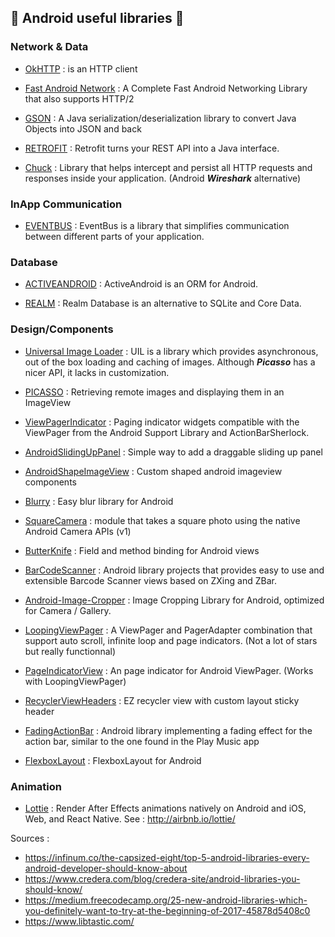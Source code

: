 ## :frog: Android useful libraries :iphone: ##

### Network & Data ###

- [OkHTTP](http://square.github.io/okhttp/) : is an HTTP client

- [Fast Android Network](https://github.com/amitshekhariitbhu/Fast-Android-Networking) :  A Complete Fast Android Networking Library that also supports HTTP/2 

- [GSON](https://github.com/google/gson) : A Java serialization/deserialization library to convert Java Objects into JSON and back

- [RETROFIT](http://square.github.io/retrofit/) : Retrofit turns your REST API into a Java interface.

- [Chuck](https://github.com/jgilfelt/chuck) : Library that helps intercept and persist all HTTP requests and responses inside your application. (Android ***Wireshark*** alternative)

### InApp Communication ###

- [EVENTBUS](http://greenrobot.github.io/EventBus/) : EventBus is a library that simplifies communication between different parts of your application.

### Database ###

- [ACTIVEANDROID](http://www.activeandroid.com/) : ActiveAndroid is an ORM for Android.

- [REALM](https://realm.io/products/realm-database/) : Realm Database is an alternative to SQLite and Core Data.

### Design/Components ###

- [Universal Image Loader](https://github.com/nostra13/Android-Universal-Image-Loader) : UIL is a library which provides asynchronous, out of the box loading and caching of images. Although ***Picasso*** has a nicer API, it lacks in customization.

- [PICASSO](http://square.github.io/picasso/) : Retrieving remote images and displaying them in an ImageView

- [ViewPagerIndicator](https://github.com/JakeWharton/ViewPagerIndicator) : Paging indicator widgets compatible with the ViewPager from the Android Support Library and ActionBarSherlock.

- [AndroidSlidingUpPanel](https://github.com/umano/AndroidSlidingUpPanel) : Simple way to add a draggable sliding up panel 

- [AndroidShapeImageView](https://github.com/siyamed/android-shape-imageview) : Custom shaped android imageview components

- [Blurry](https://github.com/wasabeef/Blurry) : Easy blur library for Android

- [SquareCamera](https://github.com/boxme/SquareCamera) : module that takes a square photo using the native Android Camera APIs (v1)

- [ButterKnife](http://jakewharton.github.io/butterknife/) : Field and method binding for Android views

- [BarCodeScanner](https://github.com/dm77/barcodescanner) : Android library projects that provides easy to use and extensible Barcode Scanner views based on ZXing and ZBar.

- [Android-Image-Cropper](https://github.com/ArthurHub/Android-Image-Cropper) : Image Cropping Library for Android, optimized for Camera / Gallery.

- [LoopingViewPager](https://github.com/siralam/LoopingViewPager) : A ViewPager and PagerAdapter combination that support auto scroll, infinite loop and page indicators. (Not a lot of stars but really functionnal)

- [PageIndicatorView](https://github.com/romandanylyk/PageIndicatorView) : An page indicator for Android ViewPager. (Works with LoopingViewPager)

- [RecyclerViewHeaders](https://github.com/paetztm/recycler_view_headers) : EZ recycler view with custom layout sticky header

- [FadingActionBar](https://github.com/ManuelPeinado/FadingActionBar) : Android library implementing a fading effect for the action bar, similar to the one found in the Play Music app

- [FlexboxLayout](https://github.com/google/flexbox-layout) : FlexboxLayout for Android

### Animation ###

- [Lottie](https://github.com/airbnb/lottie-android) : Render After Effects animations natively on Android and iOS, Web, and React Native. See : http://airbnb.io/lottie/


Sources : 

- https://infinum.co/the-capsized-eight/top-5-android-libraries-every-android-developer-should-know-about
- https://www.credera.com/blog/credera-site/android-libraries-you-should-know/
- https://medium.freecodecamp.org/25-new-android-libraries-which-you-definitely-want-to-try-at-the-beginning-of-2017-45878d5408c0
- https://www.libtastic.com/
